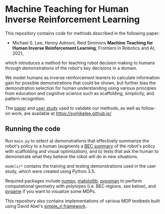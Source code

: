 # Machine Teaching for Human Inverse Reinforcement Learning

This repository contains code for methods described in the following paper: 

- Michael S. Lee, Henny Admoni, Reid Simmons **Machine Teaching for Human Inverse Reinforcement Learning**, Frontiers in Robotics and AI, 2021,

which introduces a method for teaching robot decision making to humans through demonstrations of the robot's key decisions in a domain. 

We model humans as inverse reinforcement leaners to calculate information gain for possible demonstrations that could be shown, but further bias the demonstration selection for human understanding using various principles from education and cognitive science such as scaffolding, simplicity, and pattern recognition. 

The [paper](https://www.frontiersin.org/journals/robotics-and-ai/articles/10.3389/frobt.2021.693050/full) and [user study](https://github.com/SUCCESS-MURI/psiturk-machine-teaching) used to validate our methods, as well as follow-on work, are available at https://symikelee.github.io/

## Running the code

Run `main.py` to select a) demonstrations that effectively summarize the robot's policy to a human (augments a [BEC summary](https://arxiv.org/pdf/1805.07687.pdf) of the robot's policy with scaffolding and visual optimization), and b) tests that ask the human to demonstrate what they believe the robot will do in new situations. 

`models/*` contains the training and testing demonstrations used in the user study, which were created using Python 3.5.

Required packages include [numpy](http://www.numpy.org/), [matplotlib](http://matplotlib.org/), [pypoman](https://github.com/stephane-caron/pypoman) to perform computational geometry with polytopes (i.e. BEC regions, see below), and [pygame](http://www.pygame.org/news) if you want to visualize some MDPs.

This repository also contains implementations of various MDP testbeds built using David Abel's [simple_rl framework](https://github.com/david-abel/simple_rl). 

